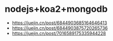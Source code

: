 # nodejs+koa2+mongodb

- https://juejin.cn/post/6844903685164646413
- https://juejin.cn/post/6844903875720265736
- https://juejin.cn/post/7016589175335944228
